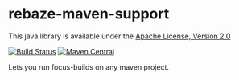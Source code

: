 # rebaze-maven-support

This java library is available under the [Apache License, Version 2.0](http://www.apache.org/licenses/LICENSE-2.0.txt)

[![Build Status](https://travis-ci.org/rebaze/rebaze-maven-support.svg?branch=master)](https://travis-ci.org/rebaze/rebaze-maven-support)
[![Maven Central](https://maven-badges.herokuapp.com/maven-central/com.rebaze.maven/rebaze-maven-support/badge.svg)](https://maven-badges.herokuapp.com/maven-central/com.rebaze.maven/rebaze-maven-support)

Lets you run focus-builds on any maven project.
